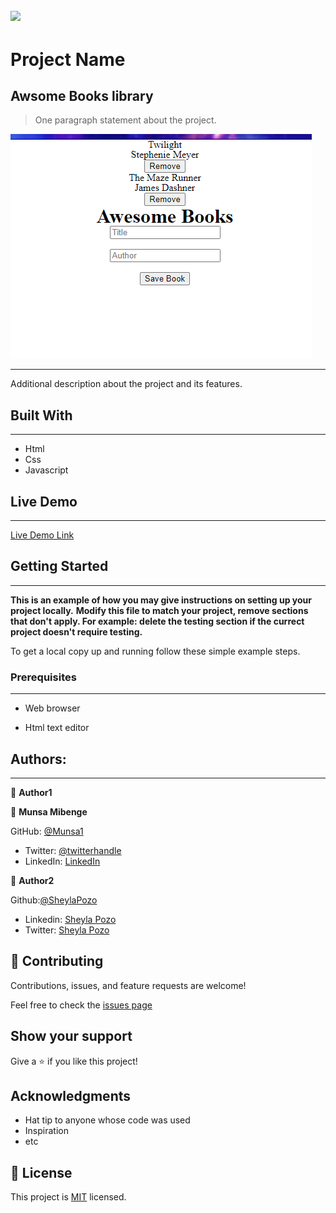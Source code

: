 ![](https://img.shields.io/badge/Microverse-blueviolet)
---

# Project Name
Awsome Books library
---

> One paragraph statement about the project.

![Demo](./images/Screenshoot1.png)

---

Additional description about the project and its features.

## Built With
---

- Html
- Css
- Javascript

## Live Demo
---

[Live Demo Link](https://munsa1.github.io/Awesome-Books/)


## Getting Started
---

**This is an example of how you may give instructions on setting up your project locally.**
**Modify this file to match your project, remove sections that don't apply. For example: delete the testing section if the currect project doesn't require testing.**


To get a local copy up and running follow these simple example steps.

### Prerequisites
---

- Web browser

- Html text editor


## Authors:
---

👤 **Author1**

👤 **Munsa Mibenge**

GitHub: [@Munsa1](https://github.com/munsa1)
- Twitter: [@twitterhandle](https://twitter.com/twitterhandle)
- LinkedIn: [LinkedIn](https://linkedin.com/in/linkedinhandle)

👤 **Author2**

 Github:[@SheylaPozo](https://github.com/sheylaPozo)
- Linkedin: [Sheyla Pozo](https://www.linkedin.com/in/sheypozo/)
- Twitter: [Sheyla Pozo](https://twitter.com/sheyPozo)

## 🤝 Contributing

Contributions, issues, and feature requests are welcome!

Feel free to check the [issues page](https://github.com/Munsa1/Awesome-Books/issues)

## Show your support

Give a ⭐️ if you like this project!

## Acknowledgments

- Hat tip to anyone whose code was used
- Inspiration
- etc

## 📝 License

This project is [MIT](./MIT.md) licensed.
